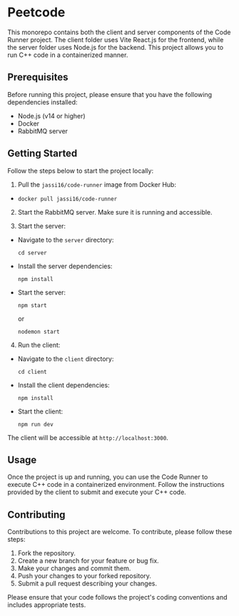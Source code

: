# Peetcode

This monorepo contains both the client and server components of the Code Runner project. The client folder uses Vite React.js for the frontend, while the server folder uses Node.js for the backend. This project allows you to run C++ code in a containerized manner.

## Prerequisites

Before running this project, please ensure that you have the following dependencies installed:

- Node.js (v14 or higher)
- Docker
- RabbitMQ server

## Getting Started

Follow the steps below to start the project locally:

1. Pull the `jassi16/code-runner` image from Docker Hub:
- 
  ```
  docker pull jassi16/code-runner
  ```


2. Start the RabbitMQ server. Make sure it is running and accessible.

3. Start the server:
- Navigate to the `server` directory:
  ```
  cd server
  ```
- Install the server dependencies:
  ```
  npm install
  ```
- Start the server:
  ```
  npm start
  ```
  or
  ```
  nodemon start
  ```

4. Run the client:
- Navigate to the `client` directory:
  ```
  cd client
  ```
- Install the client dependencies:
  ```
  npm install
  ```
- Start the client:
  ```
  npm run dev
  ```

The client will be accessible at `http://localhost:3000`.

## Usage

Once the project is up and running, you can use the Code Runner to execute C++ code in a containerized environment. Follow the instructions provided by the client to submit and execute your C++ code.

## Contributing

Contributions to this project are welcome. To contribute, please follow these steps:

1. Fork the repository.
2. Create a new branch for your feature or bug fix.
3. Make your changes and commit them.
4. Push your changes to your forked repository.
5. Submit a pull request describing your changes.

Please ensure that your code follows the project's coding conventions and includes appropriate tests.
